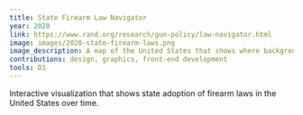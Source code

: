 ```yaml
---
title: State Firearm Law Navigator
year: 2020
link: https://www.rand.org/research/gun-policy/law-navigator.html
image: images/2020-state-firearm-laws.png
image_description: A map of the United States that shows where background check laws were in effect in 2019.
contributions: design, graphics, front-end development
tools: D3
---
```


Interactive visualization that shows state adoption of firearm laws in the United States over time.